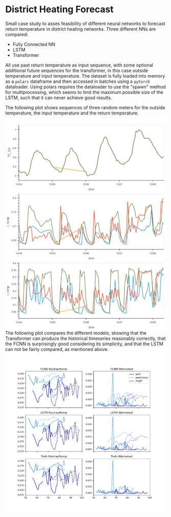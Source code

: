 # District Heating Forecast  
Small case study to asses feasibility of different neural networks to forecast return temperature in district heating networks. Three different NNs are compared:  
- Fully Connected NN
- LSTM
- Transformer

All use past return temperature as input sequence, with some optional additional future sequences for the transformer, in this case outside temperature and input temperature.
The dataset is fully loaded into memory as a `polars` dataframe and then accessed in batches using a `pytorch` dataloader.
Using polars requires the dataloader to use the "spawn" method for multiprocessing, which seems to limit the maximum possible size of the LSTM, such that it can never achieve good results.  

The following plot shows sequences of three random meters for the outside temperature, the input temperature and the return temperature.  
![alt text](https://github.com/arndt-k/timeseries_forecast/blob/main/inputs.png?raw=true)  
The following plot compares the different models, showing that the Transformer can produce the historical timeseries reasonably correctly, that the FCNN is surprisingly good considering its simplicity, and that the LSTM can not be fairly compared, as mentioned above.  
![alt text](https://github.com/arndt-k/timeseries_forecast/blob/main/compare_models.png?raw=true)

